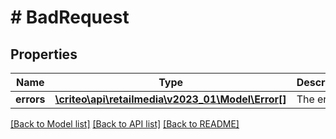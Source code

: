 # # BadRequest

## Properties

Name | Type | Description | Notes
------------ | ------------- | ------------- | -------------
**errors** | [**\criteo\api\retailmedia\v2023_01\Model\Error[]**](Error.md) | The errors | [optional]

[[Back to Model list]](../../README.md#models) [[Back to API list]](../../README.md#endpoints) [[Back to README]](../../README.md)
